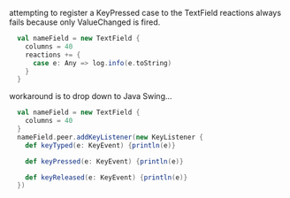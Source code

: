 attempting to register a KeyPressed case to the TextField reactions always fails because only ValueChanged is fired.

```scala
  val nameField = new TextField {
    columns = 40
    reactions += {
      case e: Any => log.info(e.toString)
    }
  }
```


workaround is to drop down to Java Swing...

```scala
  val nameField = new TextField {
    columns = 40
  }
  nameField.peer.addKeyListener(new KeyListener {
    def keyTyped(e: KeyEvent) {println(e)}

    def keyPressed(e: KeyEvent) {println(e)}

    def keyReleased(e: KeyEvent) {println(e)}
  })
```
